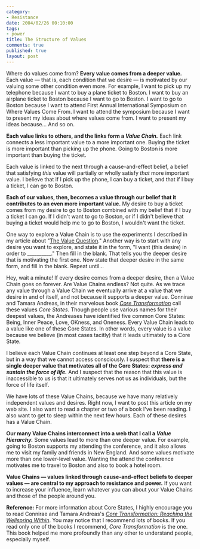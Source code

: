 ```yaml
--- 
category: 
- Resistance
date: 2004/02/26 00:10:00
tags: 
- power
title: The Structure of Values
comments: true
published: true
layout: post
---
```


<p> Where do values come from?  <strong>Every value comes from a deeper value.</strong>  Each value — that is, each condition that we desire — is motivated by our valuing some other condition even more.  For example, I want to pick up my telephone because I want to buy a plane ticket to Boston.  I want to buy an airplane ticket to Boston because I want to go to Boston.  I want to go to Boston because I want to attend First Annual International Symposium on Where Values Come From.  I want to attend the symposium because I want to present my ideas about where values come from.  I want to present my ideas because...  And so on. </p>

<p><strong>Each value links to others, and the links form a <em>Value Chain.</em></strong>  Each link connects a less important value to a more important one.  Buying the ticket is more important than picking up the phone.  Going to Boston is more important than buying the ticket. </p>

<p> Each value is linked to the next through a cause-and-effect belief, a belief that satisfying <em>this</em> value will partially or wholly satisfy <em>that</em> more important value.  I believe that if I pick up the phone, I can buy a ticket, and that if I buy a ticket, I can go to Boston. </p>

<p><strong>Each of our values, then, becomes a value through our belief that it contributes to an even more important value.</strong>  My desire to buy a ticket comes from my desire to go to Boston combined with my belief that if I buy a ticket I can go.  If I didn't want to go to Boston, or if I didn't believe that buying a ticket would help me to go to Boston, I wouldn't want the ticket. </p>

<p> One way to explore a Value Chain is to use the experiments I described in my article about "<a href="/2003/06/the_value_question/">The Value Question</a>."  Another way is to start with any desire you want to explore, and state it in the form, "I want (this desire) in order to __________."  Then fill in the blank.  That tells you the deeper desire that is motivating the first one.  Now state that deeper desire in the same form, and fill in the blank.  Repeat until... </p>

<p> Hey, wait a minute!  If every desire comes from a deeper desire, then a Value Chain goes on forever.  Are Value Chains endless?  Not quite.  As we trace any value through a Value Chain we eventually arrive at a value that we desire in and of itself, and not because it supports a deeper value.  Connirae and Tamara Andreas, in their marvelous book <em><a href="http://www.amazon.com/exec/obidos/ASIN/0911226338/dalehemer-20">Core Transformation</a></em> call these values <em>Core States.</em>  Though people use various names for their deepest values, the Andreases have identified five common Core States: Being, Inner Peace, Love, OKness, and Oneness.  Every Value Chain leads to a value like one of these Core States.  In other words, every value is a value because we believe (in most cases tacitly) that it leads ultimately to a Core State. </p>

<p> I believe each Value Chain continues at least one step beyond a Core State, but in a way that we cannot access consciously.  I suspect that <strong>there is a single deeper value that motivates all of the Core States: <em>express and sustain the force of life.</em></strong>  And I suspect that the reason that this value is inaccessible to us is that it ultimately serves not us as individuals, but the force of life itself. </p>

<p> We have lots of these Value Chains, because we have many relatively independent values and desires.  Right now, I want to post this article on my web site.  I also want to read a chapter or two of a book I've been reading.  I also want to get to sleep within the next few hours.  Each of these desires has a Value Chain. </p>

<p><strong>Our many Value Chains interconnect into a web that I call a <em>Value Hierarchy.</em></strong>  Some values lead to more than one deeper value.  For example, going to Boston supports my attending the conference, and it also allows me to visit my family and friends in New England.  And some values motivate more than one lower-level value.  Wanting the attend the conference motivates me to travel to Boston and also to book a hotel room. </p>

<p><strong>Value Chains — values linked through cause-and-effect beliefs to deeper values — are central to my approach to resistance and power.</strong>  If you want to increase your influence, learn whatever you can about your Value Chains and those of the people around you. </p>

<p><strong>Reference:</strong>  For more information about Core States, I highly encourage you to read Connirae and Tamara Andreas's <em><a href="http://www.amazon.com/exec/obidos/ASIN/0911226338/dalehemer-20">Core Transformation: Reaching the Wellspring Within</a></em>.  You may notice that I recommend lots of books.  If you read only one of the books I recommend, <em>Core Transformation</em> is the one.  This book helped me more profoundly than any other to understand people, especially myself. </p>
